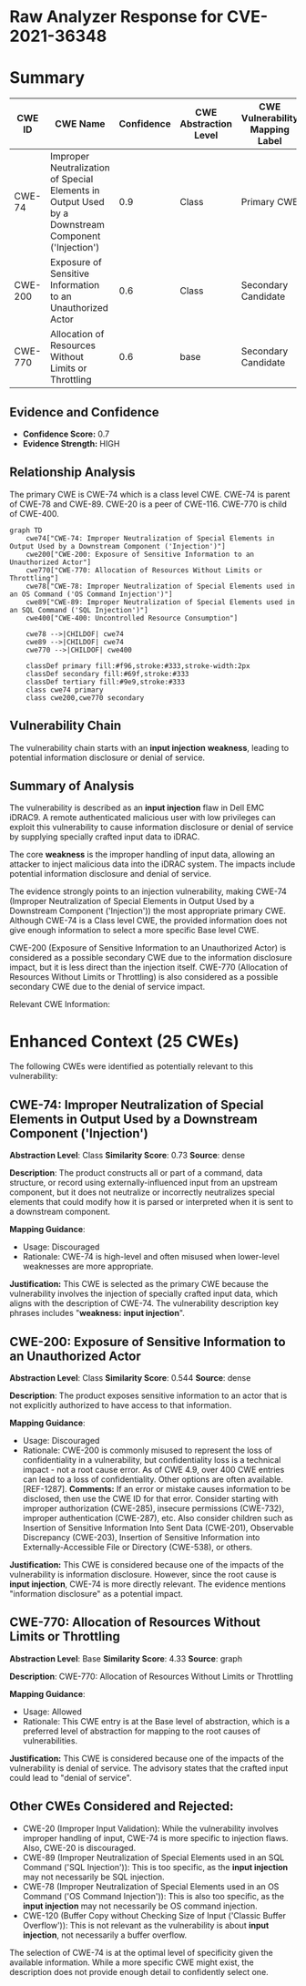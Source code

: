 # Raw Analyzer Response for CVE-2021-36348

# Summary
| CWE ID | CWE Name | Confidence | CWE Abstraction Level | CWE Vulnerability Mapping Label | CWE-Vulnerability Mapping Notes |
|---|---|---|---|---|---|
| CWE-74 | Improper Neutralization of Special Elements in Output Used by a Downstream Component ('Injection') | 0.9 | Class | Primary CWE | Allowed-with-Review |
| CWE-200 | Exposure of Sensitive Information to an Unauthorized Actor | 0.6 | Class | Secondary Candidate | Discouraged |
| CWE-770 | Allocation of Resources Without Limits or Throttling | 0.6 | base | Secondary Candidate | Allowed |

## Evidence and Confidence

*   **Confidence Score:** 0.7
*   **Evidence Strength:** HIGH

## Relationship Analysis
The primary CWE is CWE-74 which is a class level CWE.
CWE-74 is parent of CWE-78 and CWE-89.
CWE-20 is a peer of CWE-116.
CWE-770 is child of CWE-400.

```mermaid
graph TD
    cwe74["CWE-74: Improper Neutralization of Special Elements in Output Used by a Downstream Component ('Injection')"]
    cwe200["CWE-200: Exposure of Sensitive Information to an Unauthorized Actor"]
    cwe770["CWE-770: Allocation of Resources Without Limits or Throttling"]
    cwe78["CWE-78: Improper Neutralization of Special Elements used in an OS Command ('OS Command Injection')"]
    cwe89["CWE-89: Improper Neutralization of Special Elements used in an SQL Command ('SQL Injection')"]
    cwe400["CWE-400: Uncontrolled Resource Consumption"]

    cwe78 -->|CHILDOF| cwe74
    cwe89 -->|CHILDOF| cwe74
    cwe770 -->|CHILDOF| cwe400
    
    classDef primary fill:#f96,stroke:#333,stroke-width:2px
    classDef secondary fill:#69f,stroke:#333
    classDef tertiary fill:#9e9,stroke:#333
    class cwe74 primary
    class cwe200,cwe770 secondary
```

## Vulnerability Chain
The vulnerability chain starts with an **input injection** **weakness**, leading to potential information disclosure or denial of service.

## Summary of Analysis
The vulnerability is described as an **input injection** flaw in Dell EMC iDRAC9. A remote authenticated malicious user with low privileges can exploit this vulnerability to cause information disclosure or denial of service by supplying specially crafted input data to iDRAC.

The core **weakness** is the improper handling of input data, allowing an attacker to inject malicious data into the iDRAC system. The impacts include potential information disclosure and denial of service.

The evidence strongly points to an injection vulnerability, making CWE-74 (Improper Neutralization of Special Elements in Output Used by a Downstream Component ('Injection')) the most appropriate primary CWE. Although CWE-74 is a Class level CWE, the provided information does not give enough information to select a more specific Base level CWE.

CWE-200 (Exposure of Sensitive Information to an Unauthorized Actor) is considered as a possible secondary CWE due to the information disclosure impact, but it is less direct than the injection itself. CWE-770 (Allocation of Resources Without Limits or Throttling) is also considered as a possible secondary CWE due to the denial of service impact.

Relevant CWE Information:

# Enhanced Context (25 CWEs)
The following CWEs were identified as potentially relevant to this vulnerability:

## CWE-74: Improper Neutralization of Special Elements in Output Used by a Downstream Component ('Injection')
**Abstraction Level**: Class
**Similarity Score**: 0.73
**Source**: dense

**Description**:
The product constructs all or part of a command, data structure, or record using externally-influenced input from an upstream component, but it does not neutralize or incorrectly neutralizes special elements that could modify how it is parsed or interpreted when it is sent to a downstream component.

**Mapping Guidance**:
- Usage: Discouraged
- Rationale: CWE-74 is high-level and often misused when lower-level weaknesses are more appropriate.

**Justification:**
This CWE is selected as the primary CWE because the vulnerability involves the injection of specially crafted input data, which aligns with the description of CWE-74. The vulnerability description key phrases includes "**weakness:** **input injection**".

## CWE-200: Exposure of Sensitive Information to an Unauthorized Actor
**Abstraction Level**: Class
**Similarity Score**: 0.544
**Source**: dense

**Description**:
The product exposes sensitive information to an actor that is not explicitly authorized to have access to that information.

**Mapping Guidance**:
- Usage: Discouraged
- Rationale: CWE-200 is commonly misused to represent the loss of confidentiality in a vulnerability, but confidentiality loss is a technical impact - not a root cause error. As of CWE 4.9, over 400 CWE entries can lead to a loss of confidentiality. Other options are often available. [REF-1287].
**Comments:** If an error or mistake causes information to be disclosed, then use the CWE ID for that error. Consider starting with improper authorization (CWE-285), insecure permissions (CWE-732), improper authentication (CWE-287), etc. Also consider children such as Insertion of Sensitive Information Into Sent Data (CWE-201), Observable Discrepancy (CWE-203), Insertion of Sensitive Information into Externally-Accessible File or Directory (CWE-538), or others.

**Justification:**
This CWE is considered because one of the impacts of the vulnerability is information disclosure. However, since the root cause is **input injection**, CWE-74 is more directly relevant. The evidence mentions "information disclosure" as a potential impact.

## CWE-770: Allocation of Resources Without Limits or Throttling
**Abstraction Level**: Base
**Similarity Score**: 4.33
**Source**: graph

**Description**:
CWE-770: Allocation of Resources Without Limits or Throttling

**Mapping Guidance**:
- Usage: Allowed
- Rationale: This CWE entry is at the Base level of abstraction, which is a preferred level of abstraction for mapping to the root causes of vulnerabilities.

**Justification:**
This CWE is considered because one of the impacts of the vulnerability is denial of service. The advisory states that the crafted input could lead to "denial of service".

## Other CWEs Considered and Rejected:

*   CWE-20 (Improper Input Validation): While the vulnerability involves improper handling of input, CWE-74 is more specific to injection flaws. Also, CWE-20 is discouraged.
*   CWE-89 (Improper Neutralization of Special Elements used in an SQL Command ('SQL Injection')): This is too specific, as the **input injection** may not necessarily be SQL injection.
*   CWE-78 (Improper Neutralization of Special Elements used in an OS Command ('OS Command Injection')): This is also too specific, as the **input injection** may not necessarily be OS command injection.
*   CWE-120 (Buffer Copy without Checking Size of Input ('Classic Buffer Overflow')): This is not relevant as the vulnerability is about **input injection**, not necessarily a buffer overflow.

The selection of CWE-74 is at the optimal level of specificity given the available information. While a more specific CWE might exist, the description does not provide enough detail to confidently select one.